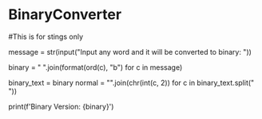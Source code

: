 # BinaryConverter

#This is for stings only

message = str(input("Input any word and it will be converted to binary: "))


binary = " ".join(format(ord(c), "b") for c in message)

binary_text = binary
normal = "".join(chr(int(c, 2)) for c in binary_text.split(" "))

print(f'Binary Version: {binary}')
